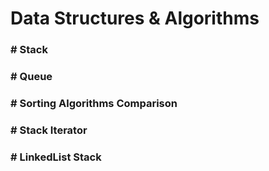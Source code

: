 # Data Structures & Algorithms

### # Stack

### # Queue

### # Sorting Algorithms Comparison

### # Stack Iterator

### # LinkedList Stack 
